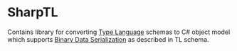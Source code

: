 # SharpTL
Contains library for converting [Type Language](http://core.telegram.org/mtproto/TL) schemas to C# object model which supports [Binary Data Serialization](http://core.telegram.org/mtproto/serialize) as described in TL schema.